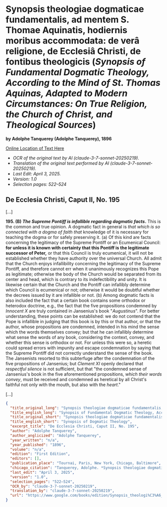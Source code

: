 # Synopsis theologiae dogmaticae fundamentalis, ad mentem S. Thomae Aquinatis, hodiernis moribus accommodata: de verâ religione, de Ecclesiâ Christi, de fontibus theologicis (*Synopsis of Fundamental Dogmatic Theology, According to the Mind of St. Thomas Aquinas, Adapted to Modern Circumstances: On True Religion, the Church of Christ, and Theological Sources*)

**by Adolphe Tanquerey (Adolphe Tanquerey), 1896**

[Online Location of Text Here](https://www.google.com/books/edition/Synopsis_theologi%C3%A6_dogmatic%C3%A6_fundament/G2xHAAAAYAAJ?hl=en&gbpv=1&pg=PA522&printsec=frontcover)

- *OCR of the original text by AI (claude-3-7-sonnet-20250219).*
- *Translation of the original text performed by AI (claude-3-7-sonnet-20250219).*
- *Last Edit: April 3, 2025.*
- *Version: 1.0*
- *Selection pages: 522–524*

## De Ecclesia Christi, Caput II, No. 195

[...]

**195. (B) *The Supreme Pontiff is infallible regarding dogmatic facts*.**
This is the common and true opinion. A dogmatic fact in general is *that which is so connected with a dogma of faith that* knowledge of it is necessary for teaching the dogma or for safely preserving it. (a) Of this kind are facts concerning the legitimacy of the Supreme Pontiff or an Ecumenical Council: **for unless it is known with certainty that this Pontiff is the legitimate successor of Peter,** or that this Council is truly ecumenical, it will not be established whether they have authority over the universal Church. All admit that the Church enjoys infallibility concerning the legitimacy of the Supreme Pontiff, and therefore cannot err when it unanimously recognizes this Pope as legitimate; otherwise the body of the Church would be separated from its center and head, which is contrary to its indefectibility and unity. It is likewise certain that the Church and the Pontiff can infallibly determine which Council is ecumenical or not; otherwise it would be doubtful whether the decrees issued by it are infallible or not. (b) Among dogmatic facts is also included the fact that a certain book contains some orthodox or heterodox doctrine, e.g., the fact that the five propositions condemned by *Innocent X* are truly contained in Jansenius's book "*Augustinus*". For better understanding, these points can be established: we do not contend that the Pope is infallible in judging that this book is by this or that author, or that the author, whose propositions are condemned, intended in his mind the sense which the words themselves convey; but that he can infallibly determine what sense the words of any book, considering the context, convey, and whether this sense is orthodox or not. For unless this were so, a heretic could spread errors with impunity and escape condemnation by saying that the Supreme Pontiff did not correctly understand the sense of the book. The Jansenists resorted to this subterfuge after the condemnation of the five propositions of Jansenius; but *Clement XI* openly declared that *respectful silence* is not sufficient, but that "the condemned sense of Jansenius's book in the five aforementioned propositions, *which their words convey*, must be received and condemned as heretical by all Christ's faithful not only with the mouth, but also with the *heart*."

[...]

```json
{
  "title_original_long": "Synopsis theologiae dogmaticae fundamentalis, ad mentem S. Thomae Aquinatis, hodiernis moribus accommodata: de verâ religione, de Ecclesiâ Christi, de fontibus theologicis",
  "title_english_long": "Synopsis of Fundamental Dogmatic Theology, According to the Mind of St. Thomas Aquinas, Adapted to Modern Circumstances: On True Religion, the Church of Christ, and Theological Sources",
  "title_original_short": "Synopsis theologiae dogmaticae fundamentalis",
  "title_english_short": "Synopsis of Dogmatic Theology",
  "excerpt_title": "De Ecclesia Christi, Caput II, No. 195",
  "author": "Adolphe Tanquerey",
  "author_anglicized": "Adolphe Tanquerey",
  "year_written": "n/a",
  "year_published": "1896",
  "volume": "n/a",
  "edition": "First Edition",
  "editors": [],
  "publication_place": "Tournai, Paris, New York, Chicago, Baltimore",
  "chicago_citation": "Tanquerey, Adolphe. *Synopsis theologiae dogmaticae fundamentalis*. Tournai: Desclée, Lefebvre et Soc.; Paris: Letouzey et Ané; New York and Chicago: Benziger Brothers; Baltimore: St. Mary’s Seminary, 1896.",
  "last_edit": "April 3, 2025",
  "version": "1.0",
  "selection_pages": "522–524",
  "OCR_by": "claude-3-7-sonnet-20250219",
  "translation_by": "claude-3-7-sonnet-20250219",
  "url": "https://www.google.com/books/edition/Synopsis_theologi%C3%A6_dogmatic%C3%A6_fundament/G2xHAAAAYAAJ?hl=en&gbpv=1&pg=PA522&printsec=frontcover"
}
```
